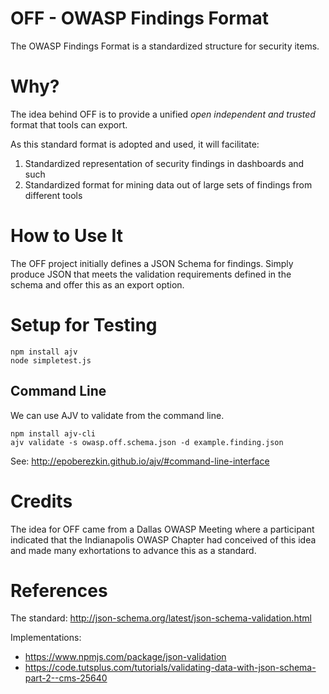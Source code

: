 # OFF - OWASP Findings Format

The OWASP Findings Format is a standardized structure for security items.

# Why?

The idea behind OFF is to provide a unified *open independent and trusted* format that tools can export.

As this standard format is adopted and used, it will facilitate: 
1. Standardized representation of security findings in dashboards and such
2. Standardized format for mining data out of large sets of findings from different tools

# How to Use It

The OFF project initially defines a JSON Schema for findings.  Simply produce JSON that meets the validation requirements defined in the schema and offer this as an export option.

# Setup for Testing

```
npm install ajv
node simpletest.js
```

## Command Line

We can use AJV to validate from the command line.
```
npm install ajv-cli
ajv validate -s owasp.off.schema.json -d example.finding.json
```
See:  http://epoberezkin.github.io/ajv/#command-line-interface

# Credits

The idea for OFF came from a Dallas OWASP Meeting where a participant indicated that the Indianapolis OWASP
Chapter had conceived of this idea and made many exhortations to advance this as a standard.

# References

The standard:  http://json-schema.org/latest/json-schema-validation.html

Implementations: 
* https://www.npmjs.com/package/json-validation
* https://code.tutsplus.com/tutorials/validating-data-with-json-schema-part-2--cms-25640



